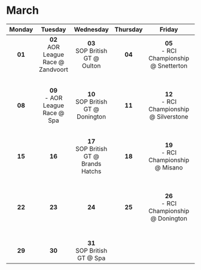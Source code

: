 # March

| Monday         | Tuesday  | Wednesday  | Thursday | Friday | Saturday | Sunday |
|:-------------:|:-------------:|:-----------:|:------------:|:--------:|:--------:|:--------:|
| **01**<br> | **02**<br> AOR League Race @ Zandvoort 	| **03**<br> SOP British GT @ Oulton 			| **04**<br> | **05**<br> - RCI Championship @ Snetterton 	| **06**<br> - RCI Night-Championship @ ?		   									| **07**<br> |
| **08**<br> | **09**<br> - AOR League Race @ Spa 		| **10**<br> SOP British GT @ Donington 		| **11**<br> | **12**<br> - RCI Championship @ Silverstone 	| **13**<br> - Best of British Simgrid @ Oulton & RCI Night-Championship @ ?		| **14**<br> |
| **15**<br> | **16**<br>              					| **17**<br> SOP British GT @ Brands Hatchs 	| **18**<br> | **19**<br> - RCI Championship @ Misano 		| **20**<br> - Best of British Simgrid @ Donington 									| **21**<br> |
| **22**<br> | **23**<br>       						| **24**<br>									| **25**<br> | **26**<br> - RCI Championship @ Donington 	| **27**<br> - Best of British Simgrid @ Silverstone & RCI Night-Championship @ ?   | **28**<br> |
| **29**<br> | **30**<br>      							| **31**<br> SOP British GT @ Spa  				|    		 |			       								| 		     																		|    	 | 